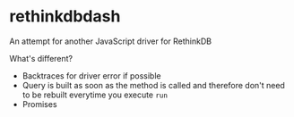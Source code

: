 rethinkdbdash
=============

An attempt for another JavaScript driver for RethinkDB


What's different?
- Backtraces for driver error if possible
- Query is built as soon as the method is called and therefore don't need to be rebuilt everytime you execute `run`
- Promises
